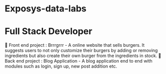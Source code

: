 # Exposys-data-labs
# Full Stack Developer
💫 Front end project : Brrrgrrr - A online website that sells burgers. It suggests users to not only customize their burgers by adding or removing ingredients but also create their own burger from the ingredients in stock.
💫 Back end project : Blog Application - A blog application end to end with modules such as login, sign up, new post addition etc.
